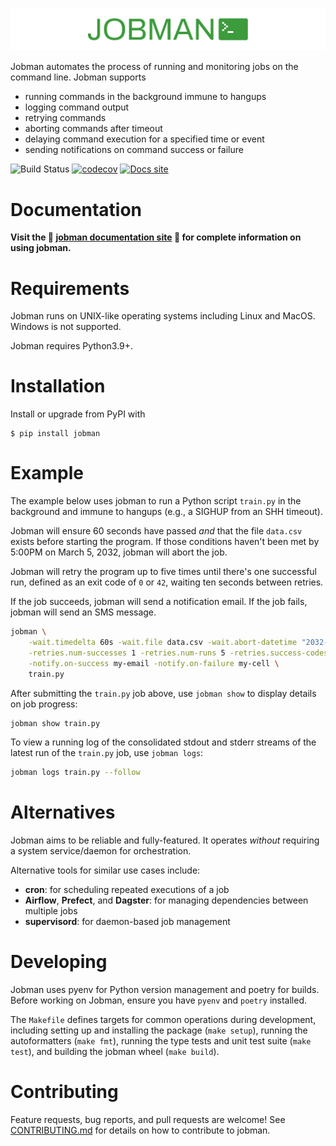 ![jobman](https://github.com/ryancswallace/jobman/raw/main/assets/logo.png?raw=true)

Jobman automates the process of running and monitoring jobs on the command line. Jobman supports
* running commands in the background immune to hangups
* logging command output
* retrying commands
* aborting commands after timeout
* delaying command execution for a specified time or event
* sending notifications on command success or failure

![Build Status](https://github.com/ryancswallace/jobman/actions/workflows/test.yml/badge.svg)
[![codecov](https://codecov.io/gh/ryancswallace/jobman/branch/main/graph/badge.svg)](https://codecov.io/gh/ryancswallace/jobman)
[![Docs site](https://img.shields.io/badge/docs-GitHub_Pages-blue)](https://ryancswallace.github.io/jobman/)

# Documentation
**Visit the :book: [jobman documentation site](https://ryancswallace.github.io/jobman/) :book: for complete information on using jobman.**

# Requirements
Jobman runs on UNIX-like operating systems including Linux and MacOS. Windows is not supported.

Jobman requires Python3.9+.
# Installation
Install or upgrade from PyPI with
```
$ pip install jobman
```

# Example
The example below uses jobman to run a Python script `train.py` in the background and immune to hangups (e.g., a SIGHUP from an SHH timeout).

Jobman will ensure 60 seconds have passed *and* that the file `data.csv` exists before starting the program. If those conditions haven't been met by 5:00PM on March 5, 2032, jobman will abort the job.

Jobman will retry the program up to five times until there's one successful run, defined as an exit code of `0` or `42`, waiting ten seconds between retries.

If the job succeeds, jobman will send a notification email. If the job fails, jobman will send an SMS message.
```bash
jobman \
    -wait.timedelta 60s -wait.file data.csv -wait.abort-datetime "2032-03-05T17:00:00" \
    -retries.num-successes 1 -retries.num-runs 5 -retries.success-codes 0,42 -retries.delay 10s \
    -notify.on-success my-email -notify.on-failure my-cell \
    train.py
```

After submitting the `train.py` job above, use `jobman show` to display details on job progress:
```bash
jobman show train.py
```

To view a running log of the consolidated stdout and stderr streams of the latest run of the `train.py` job, use `jobman logs`:
```bash
jobman logs train.py --follow
```

# Alternatives
Jobman aims to be reliable and fully-featured. It operates *without* requiring a system service/daemon for orchestration.

Alternative tools for similar use cases include:
* **cron**: for scheduling repeated executions of a job
* **Airflow**, **Prefect**, and **Dagster**: for managing dependencies between multiple jobs
* **supervisord**: for daemon-based job management

# Developing
Jobman uses pyenv for Python version management and poetry for builds. Before working on Jobman, ensure you have `pyenv` and `poetry` installed.

The `Makefile` defines targets for common operations during development, including setting up and installing the package (`make setup`), running the autoformatters (`make fmt`), running the type tests and unit test suite (`make test`), and building the jobman wheel (`make build`).

# Contributing
Feature requests, bug reports, and pull requests are welcome! See [CONTRIBUTING.md](https://github.com/ryancswallace/jobman/blob/main/CONTRIBUTING.md) for details on how to contribute to jobman.
